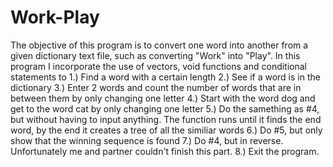 # Work-Play
The objective of this program is to convert one word into another from a given dictionary text file, such as converting "Work" into "Play".
In this program I incorporate the use of vectors, void functions and conditional statements to 
1.) Find a word with a certain length
2.) See if a word is in the dictionary
3.) Enter 2 words and count the number of words that are in between them by only changing one letter
4.) Start with the word dog and get to the word cat by only changing one letter
5.) Do the samething as #4, but without having to input anything. The function runs until it finds the end word, by the end it creates a tree of all the similiar words
6.) Do #5, but only show that the winning sequence is found
7.) Do #4, but in reverse. Unfortunately me and partner couldn't finish this part.
8.) Exit the program.
